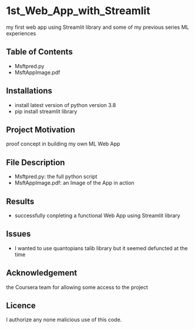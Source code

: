 # 1st_Web_App_with_Streamlit

my first web app using Streamlit library and some of my previous series ML experiences

## Table of Contents

- Msftpred.py
- MsftAppImage.pdf

## Installations

- install latest version of python version 3.8
- pip install streamlit library 


## Project Motivation

proof concept in building my own ML Web App

## File Description  

- Msftpred.py: the full python script
- MsftAppImage.pdf: an Image of the App in action

## Results

- successfully conpleting a functional Web App using Streamlit library

## Issues

- I wanted to use quantopians talib library but it seemed defuncted at the time

## Acknowledgement

the Coursera team for allowing some access to the project

## Licence

I authorize any none malicious use of this code.

